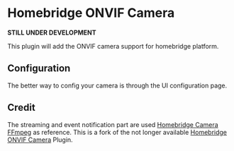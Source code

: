 # Homebridge ONVIF Camera

**STILL UNDER DEVELOPMENT**

This plugin will add the ONVIF camera support for homebridge platform.

## Configuration

The better way to config your camera is through the UI configuration page.

## Credit

The streaming and event notification part are used [Homebridge Camera FFmpeg](https://github.com/Sunoo/homebridge-camera-ffmpeg) as reference.
This is a fork of the not longer available [Homebridge ONVIF Camera](https://github.com/ronazst/homebridge-onvif-camera) Plugin.
